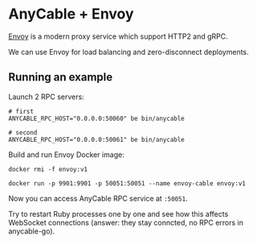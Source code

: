 # AnyCable + Envoy

[Envoy](https://www.envoyproxy.io) is a modern proxy service which support HTTP2 and gRPC.

We can use Envoy for load balancing and zero-disconnect deployments.

## Running an example

Launch 2 RPC servers:

```
# first
ANYCABLE_RPC_HOST="0.0.0.0:50060" be bin/anycable

# second
ANYCABLE_RPC_HOST="0.0.0.0:50061" be bin/anycable
```

Build and run Envoy Docker image:

```
docker rmi -f envoy:v1

docker run -p 9901:9901 -p 50051:50051 --name envoy-cable envoy:v1
```

Now you can access AnyCable RPC service at `:50051`.

Try to restart Ruby processes one by one and see how this affects WebSocket connections (answer: they stay conncted, no RPC errors in anycable-go).
